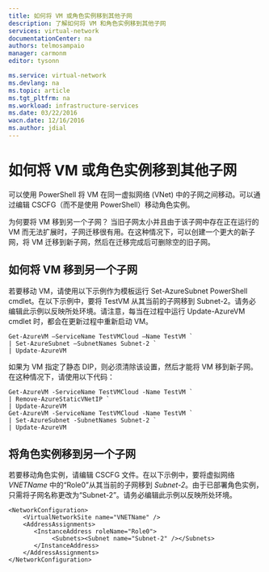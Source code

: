 ```yaml
---
title: 如何将 VM 或角色实例移到其他子网
description: 了解如何将 VM 和角色实例移到其他子网
services: virtual-network
documentationCenter: na
authors: telmosampaio
manager: carmonm
editor: tysonn

ms.service: virtual-network
ms.devlang: na
ms.topic: article
ms.tgt_pltfrm: na
ms.workload: infrastructure-services
ms.date: 03/22/2016
wacn.date: 12/16/2016
ms.author: jdial
---
```


# 如何将 VM 或角色实例移到其他子网

可以使用 PowerShell 将 VM 在同一虚拟网络 (VNet) 中的子网之间移动。可以通过编辑 CSCFG（而不是使用 PowerShell）移动角色实例。

为何要将 VM 移到另一个子网？ 当旧子网太小并且由于该子网中存在正在运行的 VM 而无法扩展时，子网迁移很有用。在这种情况下，可以创建一个更大的新子网，将 VM 迁移到新子网，然后在迁移完成后可删除空的旧子网。

## 如何将 VM 移到另一个子网

若要移动 VM，请使用以下示例作为模板运行 Set-AzureSubnet PowerShell cmdlet。在以下示例中，要将 TestVM 从其当前的子网移到 Subnet-2。请务必编辑此示例以反映所处环境。请注意，每当在过程中运行 Update-AzureVM cmdlet 时，都会在更新过程中重新启动 VM。

```
Get-AzureVM –ServiceName TestVMCloud –Name TestVM `
| Set-AzureSubnet –SubnetNames Subnet-2 `
| Update-AzureVM
```

如果为 VM 指定了静态 DIP，则必须清除该设置，然后才能将 VM 移到新子网。在这种情况下，请使用以下代码：

```
Get-AzureVM -ServiceName TestVMCloud -Name TestVM `
| Remove-AzureStaticVNetIP `
| Update-AzureVM
Get-AzureVM -ServiceName TestVMCloud -Name TestVM `
| Set-AzureSubnet -SubnetNames Subnet-2 `
| Update-AzureVM
```

## 将角色实例移到另一个子网

若要移动角色实例，请编辑 CSCFG 文件。在以下示例中，要将虚拟网络 *VNETName* 中的“Role0”从其当前的子网移到 *Subnet-2*。由于已部署角色实例，只需将子网名称更改为“Subnet-2”。请务必编辑此示例以反映所处环境。

```
<NetworkConfiguration>
    <VirtualNetworkSite name="VNETName" />
    <AddressAssignments>
       <InstanceAddress roleName="Role0">
            <Subnets><Subnet name="Subnet-2" /></Subnets>
       </InstanceAddress>
    </AddressAssignments>
</NetworkConfiguration> 
```

<!---HONumber=Mooncake_Quality_Review_1202_2016-->